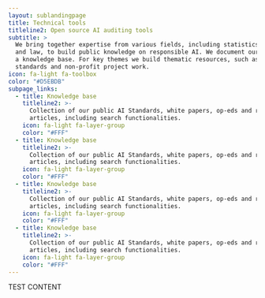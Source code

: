 ```yaml
---
layout: sublandingpage
title: Technical tools
titleline2: Open source AI auditing tools
subtitle: >
  We bring together expertise from various fields, including statistics, ethics
  and law, to build public knowledge on responsible AI. We document our work in
  a knowledge base. For key themes we build thematic resources, such as AI Act
  standards and non-profit project work.
icon: fa-light fa-toolbox
color: "#D5EBDB"
subpage_links:
  - title: Knowledge base
    titleline2: >-
      Collection of our public AI Standards, white papers, op-eds and readworthy
      articles, including search functionalities.
    icon: fa-light fa-layer-group
    color: "#FFF"
  - title: Knowledge base
    titleline2: >-
      Collection of our public AI Standards, white papers, op-eds and readworthy
      articles, including search functionalities.
    icon: fa-light fa-layer-group
    color: "#FFF"
  - title: Knowledge base
    titleline2: >-
      Collection of our public AI Standards, white papers, op-eds and readworthy
      articles, including search functionalities.
    icon: fa-light fa-layer-group
    color: "#FFF"
  - title: Knowledge base
    titleline2: >-
      Collection of our public AI Standards, white papers, op-eds and readworthy
      articles, including search functionalities.
    icon: fa-light fa-layer-group
    color: "#FFF"
---
```


TEST CONTENT
